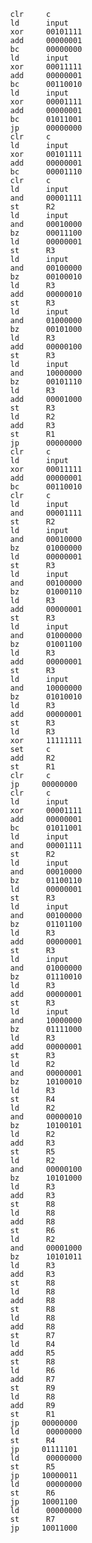 			clr     c
            ld      input
            xor     00101111
            add     00000001
            bc      00000000
            ld      input
            xor     00011111
            add     00000001
            bc      00110010
            ld      input
            xor     00001111
            add     00000001
            bc      01011001
            jp      00000000
			clr     c
            ld      input
            xor     00101111
            add     00000001
            bc      00001110
            clr     c
            ld      input
            and     00001111
            st      R2
            ld      input
            and     00010000
            bz      00011100
            ld      00000001
            st      R3
			ld      input
            and     00100000
            bz      00100010
            ld      R3
            add     00000010
            st      R3
			ld      input
            and     01000000
            bz      00101000
            ld      R3
            add     00000100
            st      R3
			ld      input
            and     10000000
            bz      00101110
            ld      R3
            add     00001000
            st      R3
			ld      R2
            add     R3
            st      R1
            jp      00000000
			clr     c
            ld      input
            xor     00011111
            add     00000001
            bc      00110010
            clr     c
            ld      input
            and     00001111
            st      R2
            ld      input
            and     00010000
            bz      01000000
            ld      00000001
            st      R3
			ld      input
            and     00100000
            bz      01000110
            ld      R3
            add     00000001
            st      R3
			ld      input
            and     01000000
            bz      01001100
            ld      R3
            add     00000001
            st      R3
			ld      input
            and     10000000
            bz      01010010
            ld      R3
            add     00000001
            st      R3
			ld		R3
            xor     11111111
            set     c
            add     R2
            st      R1
            clr     c
            jp     00000000
			clr     c
            ld      input
            xor     00001111
            add     00000001
            bc      01011001
            ld      input
            and     00001111
            st      R2
            ld      input
            and     00010000
            bz      01100110
            ld      00000001
            st      R3
			ld      input
            and     00100000
            bz      01101100
            ld      R3
            add     00000001
            st      R3
			ld      input
            and     01000000
            bz      01110010
            ld      R3
            add     00000001
            st      R3
			ld      input
            and     10000000
            bz      01111000
            ld      R3
            add     00000001
            st      R3
			ld      R2
            and     00000001
            bz      10100010
            ld      R3
            st      R4
			ld      R2
            and     00000010
            bz      10100101
            ld      R2
            add     R3
            st      R5
			ld      R2
            and     00000100
            bz      10101000
            ld      R3
            add     R3
            st      R8
            ld      R8
            add     R8
            st      R6
			ld      R2
            and     00001000
            bz      10101011
            ld      R3
            add     R3
            st      R8
            ld      R8
            add     R8
            st      R8
            ld      R8
            add     R8
            st      R7
			ld      R4
            add     R5
            st      R8
            ld      R6
            add     R7
            st      R9
            ld      R8
            add     R9
            st      R1
            jp     00000000
			ld      00000000
            st      R4
            jp     01111101
			ld      00000000
            st      R5
            jp     10000011
			ld      00000000
            st      R6
            jp     10001100
			ld      00000000
            st      R7
            jp     10011000